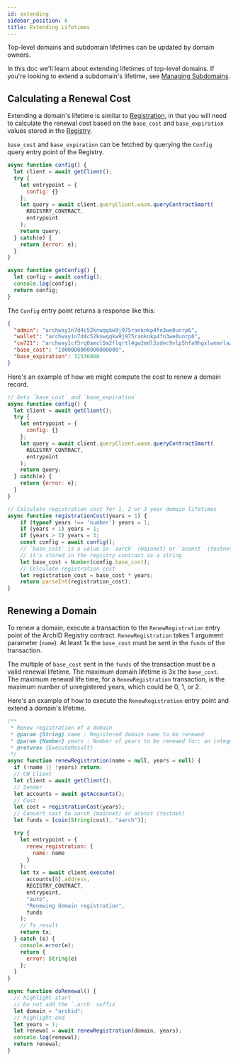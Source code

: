 ```yaml
---
id: extending
sidebar_position: 6
title: Extending Lifetimes
---
```


Top-level domains and subdomain lifetimes can be updated by domain owners. 

In this doc we'll learn about extending lifetimes of top-level domains. If you're looking to extend a subdomain's lifetime, see [Managing Subdomains](/docs/dapps/subdomains).

## Calculating a Renewal Cost

Extending a domain's lifetime is similar to [Registration](/docs/dapps/registration#registering-a-domain), in that you will need to calculate the renewal cost based on the `base_cost` and `base_expiration` values stored in the [Registry](https://www.mintscan.io/archway/wasm/contract/archway1275jwjpktae4y4y0cdq274a2m0jnpekhttnfuljm6n59wnpyd62qppqxq0). 

`base_cost` and `base_expiration` can be fetched by querying the `Config` query entry point of the Registry. 

```js
async function config() {
  let client = await getClient();
  try {
    let entrypoint = {
      config: {}
    };
    let query = await client.queryClient.wasm.queryContractSmart(
      REGISTRY_CONTRACT,
      entrypoint
    );
    return query;
  } catch(e) {
    return {error: e};
  }
}

async function getConfig() {
  let config = await config();
  console.log(config);
  return config;
}
```

The `Config` entry point returns a response like this:

```json
{
  "admin": "archway1n7d4c52knwqqkw9j975ranknkp4fn3we0unrp6",
  "wallet": "archway1n7d4c52knwqqkw9j975ranknkp4fn3we0unrp6",
  "cw721": "archway1cf5rq0amcl5m2flqrtl4gw2mdl3zdec9vlp5hfa9hgxlwnmrlazsdycu4l",
  "base_cost": "1000000000000000000",
  "base_expiration": 31536000
}
```

Here's an example of how we might compute the cost to renew a domain record.

```js
// Gets `base_cost` and `base_expiration`
async function config() {
  let client = await getClient();
  try {
    let entrypoint = {
      config: {}
    };
    let query = await client.queryClient.wasm.queryContractSmart(
      REGISTRY_CONTRACT,
      entrypoint
    );
    return query;
  } catch(e) {
    return {error: e};
  }
}

// Calculate registration cost for 1, 2 or 3 year domain lifetimes
async function registrationCost(years = 1) {
    if (typeof years !== 'number') years = 1;
    if (years < 1) years = 1;
    if (years > 3) years = 3;
    const config = await config();
    // `base_cost` is a value in `aarch` (mainnet) or `aconst` (testnet) 
    // it's stored in the registry contract as a string
    let base_cost = Number(config.base_cost);
    // Calculate registration cost
    let registration_cost = base_cost * years;
    return parseInt(registration_cost);
}
```

## Renewing a Domain

To renew a domain, execute a transaction to the `RenewRegistration` entry point of the ArchID Registry contract. `RenewRegistration` takes 1 argument parameter (`name`). At least 1x the `base_cost` must be sent in the `funds` of the transaction. 

The multiple of `base_cost` sent in the `funds` of the transaction must be a valid renewal lifetime. The maximum domain lifetime is 3x the `base_cost`. The maximum renewal life time, for a `RenewRegistration` transaction, is the maximum number of unregistered years, which could be 0, 1, or 2.

Here's an example of how to execute the `RenewRegistration` entry point and extend a domain's lifetime.
```js
/**
 * Renew registration of a domain
 * @param {String} name : Registered domain name to be renewed
 * @param {Number} years : Number of years to be renewed for; an integer between 1 and 3, impacts cost
 * @returns {ExecuteResult}
 */
async function renewRegistration(name = null, years = null) {
  if (!name || !years) return;
  // CW Client
  let client = await getClient();
  // Sender
  let accounts = await getAccounts();
  // Cost
  let cost = registrationCost(years);
  // Convert cost to aarch (mainnet) or aconst (testnet)
  let funds = [coin(String(cost), "aarch")];

  try {
    let entrypoint = {
      renew_registration: {
        name: name
      }
    };
    let tx = await client.execute(
      accounts[0].address,
      REGISTRY_CONTRACT,
      entrypoint,
      "auto",
      "Renewing domain registration",
      funds
    );
    // Tx result
    return tx;
  } catch (e) {
    console.error(e);
    return {
      error: String(e)
    };
  }
}

async function doRenewal() {
  // highlight-start
  // Do not add the `.arch` suffix
  let domain = "archid"; 
  // highlight-end
  let years = 1;
  let renewal = await renewRegistration(domain, years);
  console.log(renewal);
  return renewal;
}
```